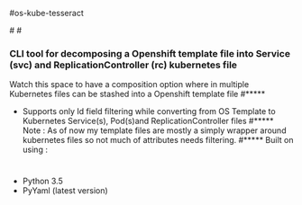 #os-kube-tesseract
<head>
<title>os-kube-tesseract :: A CLI based tool for transforming Openshift template files to Kubernetes file(s)</title>
<meta name='keywords' content='openshift, kubernetes, transform templates, tesseract, decompose template files, osaka'>
</head>
#
#
<h3>CLI tool for decomposing a Openshift template file into Service (svc) and ReplicationController (rc) kubernetes file
</h3>

Watch this space to have a composition option where in multiple Kubernetes files can be stashed into a Openshift template file
#*****
 - Supports only Id field filtering while converting from OS Template to Kubernetes Service(s), Pod(s)and ReplicationController files
#*****
Note : As of now my template files are mostly a simply wrapper around kubernetes files so not much of attributes needs filtering.
#*****
Built on using :
#
   - Python 3.5
   - PyYaml (latest version)
